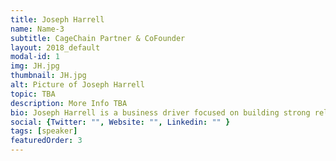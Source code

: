 ```yaml
---
title: Joseph Harrell
name: Name-3
subtitle: CageChain Partner & CoFounder
layout: 2018_default
modal-id: 1
img: JH.jpg
thumbnail: JH.jpg
alt: Picture of Joseph Harrell
topic: TBA
description: More Info TBA
bio: Joseph Harrell is a business driver focused on building strong relationships. He has a solid traditional finance background that has led him to become an entrepreneur and professional in the field of financial technologies and investments. Mr. Harrell is Co-Founder of CageChain, a blockchain technology and cryptocurrency research firm. He has been researching financial technologies for a couple years, and authored a paper on the subject. Joseph has a passion to teach others the benefits of blockchain technology and wants to help with industry adoption. He attended Clark Atlanta University, where he earned a BA in Business Administration concentrating in Marketing, and he earned an MBA from California State University, Eastbay. Joseph networks to build strong relationships that help propel his business aspirations. He brings structure, the willingness to win, a team oriented spirit and solid upbringing to either you, or your organization.
social: {Twitter: "", Website: "", Linkedin: "" }
tags: [speaker]
featuredOrder: 3
---
```

